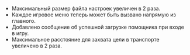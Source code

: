 - Максимальный размер файла настроек увеличен в 2 раза.
- Каждое игровое меню теперь может быть вызвано напрямую из главного.
- Добавлено сообщение об успешной загрузке помощника при входе в игру.
- Максимальное расстояние для захвата цели в транспорте увеличено в 2 раза.
